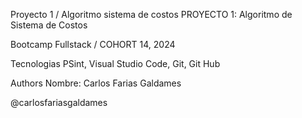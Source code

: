Proyecto 1 / Algoritmo sistema de costos
PROYECTO 1: Algoritmo de Sistema de Costos

Bootcamp Fullstack / COHORT 14, 2024

Tecnologias
PSint, Visual Studio Code, Git, Git Hub

Authors
Nombre: Carlos Farias Galdames

@carlosfariasgaldames